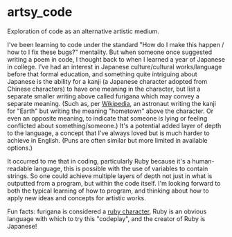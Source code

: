 # artsy_code
Exploration of code as an alternative artistic medium.

I've been learning to code under the standard "How do I make this happen / how to I fix these bugs?" mentality.
But when someone once suggested writing a poem in code, I thought back to when I learned a year of Japanese in college.
I've had an interest in Japanese culture/cultural works/language before that formal education, and something quite intriguing about
Japanese is the ability for a kanji (a Japanese character adopted from Chinese characters) to have one meaning in the character,
but list a separate smaller writing above called furigana which may convey a separate meaning. (Such as, per [Wikipedia](https://en.wikipedia.org/wiki/Furigana), an astronaut 
writing the kanji for "Earth" but writing the meaning "hometown" above the character. Or even an opposite meaning, to indicate that 
someone is lying or feeling conflicted about something/someone.) It's a potential added layer of depth to the language, a concept that I've always loved but is much harder to achieve in English. 
(Puns are often similar but more limited in available options.)

It occurred to me that in coding, particularly Ruby because it's a human-readable language, this is possible with the use of variables to
contain strings. So one could achieve multiple layers of depth not just in what is outputted from a program, but within the
code itself. I'm looking forward to both the typical learning of how to program, and thinking about how to apply new ideas and concepts
for artistic works.

Fun facts: furigana is considered a [ruby character](https://en.wikipedia.org/wiki/Ruby_character), Ruby is an obvious language with
which to try this "codeplay", and the creator of Ruby is Japanese!
